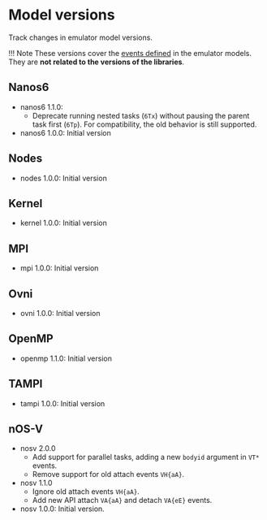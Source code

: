 # Model versions

Track changes in emulator model versions.

!!! Note
    These versions cover the [events defined](events.md) in the emulator models.
    They are **not related to the versions of the libraries**.

## Nanos6

- nanos6 1.1.0:
    - Deprecate running nested tasks (`6Tx`) without pausing the parent task
      first (`6Tp`). For compatibility, the old behavior is still supported.
- nanos6 1.0.0: Initial version

## Nodes

- nodes 1.0.0: Initial version

## Kernel

- kernel 1.0.0: Initial version

## MPI

- mpi 1.0.0: Initial version

## Ovni

- ovni 1.0.0: Initial version

## OpenMP

- openmp 1.1.0: Initial version

## TAMPI

- tampi 1.0.0: Initial version

## nOS-V

- nosv 2.0.0
    - Add support for parallel tasks, adding a new `bodyid` argument in `VT*` events.
    - Remove support for old attach events `VH{aA}`.
- nosv 1.1.0
    - Ignore old attach events `VH{aA}`.
    - Add new API attach `VA{aA}` and detach `VA{eE}` events.
- nosv 1.0.0: Initial version.
